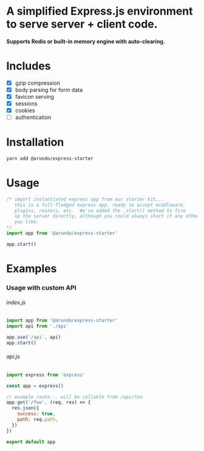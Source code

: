 A simplified Express.js environment to serve server + client code.
=======
#### Supports Redis or built-in memory engine with auto-clearing.

# Includes
- [x] gzip compression
- [x] body parsing for form data
- [x] favicon serving
- [x] sessions
- [x] cookies
- [ ] authentication

# Installation
```bash
yarn add @arundo/express-starter
```

# Usage
```js
/* import instantiated express app from our starter kit...
   this is a full-fledged express app, ready to accept middleware,
   plugins, routers, etc.  We've added the .start() method to fire
   up the server directly, although you could always start it any other way
   you like.
*/
import app from '@arundo/express-starter'

app.start()
```

# Examples
### Usage with custom API

###### index.js
```js
import app from '@arundo/express-starter'
import api from './api'

app.use('/api', api)
app.start()
```

###### api.js
```js
import express from 'express'

const app = express()

// example route... will be callable from /api/foo
app.get('/foo', (req, res) => {
  res.json({
    success: true,
    path: req.path,
  })
})

export default app
```
